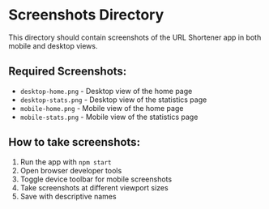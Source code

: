 # Screenshots Directory

This directory should contain screenshots of the URL Shortener app in both mobile and desktop views.

## Required Screenshots:
- `desktop-home.png` - Desktop view of the home page
- `desktop-stats.png` - Desktop view of the statistics page
- `mobile-home.png` - Mobile view of the home page
- `mobile-stats.png` - Mobile view of the statistics page

## How to take screenshots:
1. Run the app with `npm start`
2. Open browser developer tools
3. Toggle device toolbar for mobile screenshots
4. Take screenshots at different viewport sizes
5. Save with descriptive names 